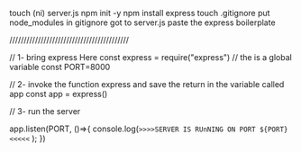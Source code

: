 touch (ni) server.js
npm init -y
npm install express
touch .gitignore
put node_modules in gitignore
got to server.js
paste the express boilerplate

//////////////////////////////////////////

// 1- bring express Here
const express = require("express")
// the is a global variable
const PORT=8000


// 2- invoke the function express and save the return in the variable called app
 const app = express()


 // 3- run the server

 app.listen(PORT, ()=>{
    console.log(`>>>>SERVER IS RUnNING ON PORT ${PORT}<<<<<` );
 })

